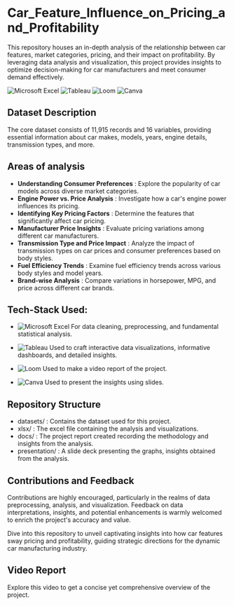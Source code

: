 # Car_Feature_Influence_on_Pricing_and_Profitability
This repository houses an in-depth analysis of the relationship between car features, market categories, pricing, and their impact on profitability. By leveraging data analysis and visualization, this project provides insights to optimize decision-making for car manufacturers and meet consumer demand effectively.

![Microsoft Excel](https://img.shields.io/badge/Microsoft%20Excel-white?style=flat&logo=microsoft-excel&logoColor=white&color=darkgreen)      ![Tableau](https://img.shields.io/badge/Tableau-white?style=flat&logo=tableau&logoColor=white&color=blue)      ![Loom](https://img.shields.io/badge/Loom-white?style=flat&logo=loom&logoColor=white&color=brown)      ![Canva](https://img.shields.io/badge/Canva-white?style=flat&logo=Canva&logoColor=white&color=yellow)  


## Dataset Description

The core dataset consists of 11,915 records and 16 variables, providing essential information about car makes, models, years, engine details, transmission types, and more.


## Areas of analysis

- **Understanding Consumer Preferences** : Explore the popularity of car models across diverse market categories.
- **Engine Power vs. Price Analysis** : Investigate how a car's engine power influences its pricing.
- **Identifying Key Pricing Factors** : Determine the features that significantly affect car pricing.
- **Manufacturer Price Insights** : Evaluate pricing variations among different car manufacturers.
- **Transmission Type and Price Impact** : Analyze the impact of transmission types on car prices and consumer preferences based on body styles.
- **Fuel Efficiency Trends** : Examine fuel efficiency trends across various body styles and model years.
- **Brand-wise Analysis** : Compare variations in horsepower, MPG, and price across different car brands.

## Tech-Stack Used:

- ![Microsoft Excel](https://img.shields.io/badge/Microsoft%20Excel-white?style=flat&logo=microsoft-excel&logoColor=white&color=darkgreen) For data cleaning, preprocessing, and fundamental statistical analysis.
  
- ![Tableau](https://img.shields.io/badge/Tableau-white?style=flat&logo=tableau&logoColor=white&color=blue) Used to craft interactive data visualizations, informative dashboards, and detailed insights.
  
- ![Loom](https://img.shields.io/badge/Loom-white?style=flat&logo=loom&logoColor=white&color=brown) Used to make a video report of the project.
  
- ![Canva](https://img.shields.io/badge/Canva-white?style=flat&logo=Canva&logoColor=white&color=yellow) Used to present the insights using slides.

## Repository Structure

- datasets/ : Contains the dataset used for this project.
- xlsx/ : The excel file containing the analysis and visualizations.
- docs/ : The project report created recording the methodology and insights from the analysis. 
- presentation/ : A slide deck presenting the graphs, insights obtained from the analysis.


## Contributions and Feedback

Contributions are highly encouraged, particularly in the realms of data preprocessing, analysis, and visualization. Feedback on data interpretations, insights, and potential enhancements is warmly welcomed to enrich the project's accuracy and value.


Dive into this repository to unveil captivating insights into how car features sway pricing and profitability, guiding strategic directions for the dynamic car manufacturing industry.


## Video Report 
Explore this video to get a concise yet comprehensive overview of the project.








  

